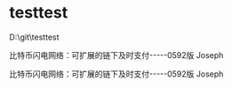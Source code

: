 # testtest

D:\git\testtest

比特币闪电网络：可扩展的链下及时支付-----0592版 Joseph

比特币闪电网络：可扩展的链下及时支付-----0592版 Joseph